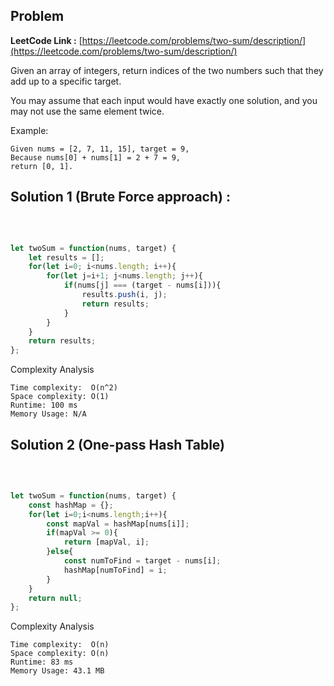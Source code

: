 ## Problem

**LeetCode Link :** [https://leetcode.com/problems/two-sum/description/](https://leetcode.com/problems/two-sum/description/)

Given an array of integers, return indices of the two numbers such that they add up to a specific target.

You may assume that each input would have exactly one solution, and you may not use the same element twice.

Example:
```
Given nums = [2, 7, 11, 15], target = 9,
Because nums[0] + nums[1] = 2 + 7 = 9,
return [0, 1].
```


## Solution 1 (Brute Force approach) : 
<br>

```javascript

let twoSum = function(nums, target) {
    let results = [];
    for(let i=0; i<nums.length; i++){
        for(let j=i+1; j<nums.length; j++){
            if(nums[j] === (target - nums[i])){
                results.push(i, j);
                return results;
            }
        }
    }
    return results;
};


```

Complexity Analysis

    Time complexity:  O(n^2)
    Space complexity: O(1) 
    Runtime: 100 ms
    Memory Usage: N/A


## Solution 2 (One-pass Hash Table)
<br>

```javascript

let twoSum = function(nums, target) {
    const hashMap = {};
    for(let i=0;i<nums.length;i++){
        const mapVal = hashMap[nums[i]];
        if(mapVal >= 0){
            return [mapVal, i];
        }else{
            const numToFind = target - nums[i];
            hashMap[numToFind] = i;
        }
    }
    return null;
};

```

Complexity Analysis

    Time complexity:  O(n)
    Space complexity: O(n) 
    Runtime: 83 ms
    Memory Usage: 43.1 MB

